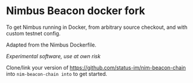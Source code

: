 # Nimbus Beacon docker fork

To get Nimbus running in Docker, from arbitrary source checkout, and with custom testnet config.

Adapted from the Nimbus Dockerfile.

*Experimental software, use at own risk*

Clone/link your version of https://github.com/status-im/nim-beacon-chain into `nim-beacon-chain into` to get started.
